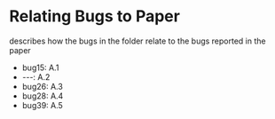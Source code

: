 # Relating Bugs to Paper

describes how the bugs in the folder relate to the bugs reported in the paper

- bug15: A.1
- ---: A.2
- bug26: A.3
- bug28: A.4
- bug39: A.5
